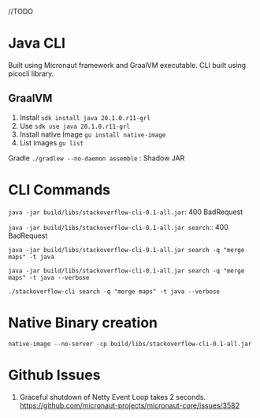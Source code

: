 //TODO
# Java CLI

Built using Micronaut framework and GraalVM executable. CLI built using picocli library.

## GraalVM

1. Install `sdk install java 20.1.0.r11-grl`
2. Use `sdk use java 20.1.0.r11-grl`
3. Install native Image `gu install native-image`
4. List images `gu list`


Gradle
`./gradlew --no-daemon assemble` : Shadow JAR


# CLI Commands

`java -jar build/libs/stackoverflow-cli-0.1-all.jar`: 400 BadRequest

`java -jar build/libs/stackoverflow-cli-0.1-all.jar search`:: 400 BadRequest

`java -jar build/libs/stackoverflow-cli-0.1-all.jar search -q "merge maps" -t java`

`java -jar build/libs/stackoverflow-cli-0.1-all.jar search -q "merge maps" -t java --verbose`

`./stackoverflow-cli search -q "merge maps" -t java --verbose`

# Native Binary creation

`native-image --no-server -cp build/libs/stackoverflow-cli-0.1-all.jar`


# Github Issues

1. Graceful shutdown of Netty Event Loop takes 2 seconds. 
https://github.com/micronaut-projects/micronaut-core/issues/3582


